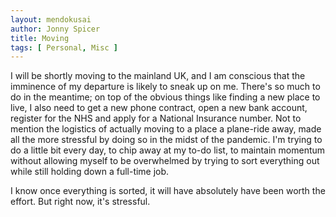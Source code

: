 ```yaml
---
layout: mendokusai
author: Jonny Spicer
title: Moving
tags: [ Personal, Misc ]
---
```

I will be shortly moving to the mainland UK, and I am conscious that the imminence of my departure is likely to sneak up on me. There's so much to do in the meantime; on top of the
obvious things like finding a new place to live, I also need to get a new phone contract, open a new bank account, register for the NHS and apply for a National Insurance number. Not
to mention the logistics of actually moving to a place a plane-ride away, made all the more stressful by doing so in the midst of the pandemic. I'm trying to do a little bit every day,
to chip away at my to-do list, to maintain momentum without allowing myself to be overwhelmed by trying to sort everything out while still holding down a full-time job.

I know once everything is sorted, it will have absolutely have been worth the effort. But right now, it's stressful.
